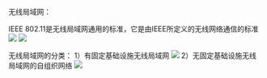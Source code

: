 无线局域网：

IEEE 802.11是无线局域网通用的标准，它是由IEEE所定义的无线网络通信的标准
![](https://tva1.sinaimg.cn/large/008eGmZEly1gosfcl3h58j30g809wjsr.jpg)
![](https://tva1.sinaimg.cn/large/008eGmZEly1gosfd20e2vj30x90bbn1j.jpg)


无线局域网的分类：
1）有固定基础设施无线局域网
![](https://tva1.sinaimg.cn/large/008eGmZEly1gosfdc9eckj31100hfal4.jpg)
2）无固定基础设施无线局域网的自组织网络
![](https://tva1.sinaimg.cn/large/008eGmZEly1gosfdkrx77j312w0f80xm.jpg)
